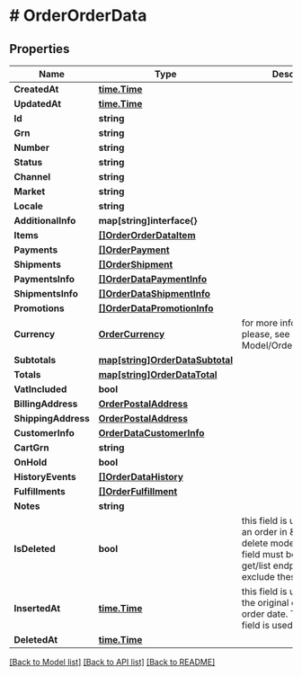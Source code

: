 # # OrderOrderData


## Properties 


Name | Type | Description | Notes
------------ | ------------- | ------------- | -------------
**CreatedAt**| [**time.Time**](time.Time.md) |   | [optional]
**UpdatedAt**| [**time.Time**](time.Time.md) |   | [optional]
**Id**| **string** |   | [optional]
**Grn**| **string** |   | [optional]
**Number**| **string** |   | [optional]
**Status**| **string** |   | [optional]
**Channel**| **string** |   | [optional]
**Market**| **string** |   | [optional]
**Locale**| **string** |   | [optional]
**AdditionalInfo**| **map[string]interface{}** |   | [optional]
**Items**| [**[]OrderOrderDataItem**](OrderOrderDataItem.md) |   | [optional]
**Payments**| [**[]OrderPayment**](OrderPayment.md) |   | [optional]
**Shipments**| [**[]OrderShipment**](OrderShipment.md) |   | [optional]
**PaymentsInfo**| [**[]OrderDataPaymentInfo**](OrderDataPaymentInfo.md) |   | [optional]
**ShipmentsInfo**| [**[]OrderDataShipmentInfo**](OrderDataShipmentInfo.md) |   | [optional]
**Promotions**| [**[]OrderDataPromotionInfo**](OrderDataPromotionInfo.md) |   | [optional]
**Currency**| [**OrderCurrency**](OrderCurrency.md) |  for more information please, see Model/OrderCurrency.php  | [optional] [default to ORDERCURRENCY_XXX]
**Subtotals**| [**map[string]OrderDataSubtotal**](OrderDataSubtotal.md) |   | [optional]
**Totals**| [**map[string]OrderDataTotal**](OrderDataTotal.md) |   | [optional]
**VatIncluded**| **bool** |   | [optional]
**BillingAddress**| [**OrderPostalAddress**](OrderPostalAddress.md) |   | [optional]
**ShippingAddress**| [**OrderPostalAddress**](OrderPostalAddress.md) |   | [optional]
**CustomerInfo**| [**OrderDataCustomerInfo**](OrderDataCustomerInfo.md) |   | [optional]
**CartGrn**| **string** |   | [optional]
**OnHold**| **bool** |   | [optional]
**HistoryEvents**| [**[]OrderDataHistory**](OrderDataHistory.md) |   | [optional]
**Fulfillments**| [**[]OrderFulfillment**](OrderFulfillment.md) |   | [optional]
**Notes**| **string** |   | [optional]
**IsDeleted**| **bool** | this field is used to delete an order in \&quot;soft-delete mode\&quot;. This field must be used from get/list endpoint to exclude these orders.  | [optional]
**InsertedAt**| [**time.Time**](time.Time.md) | this field is used to save the original created_at order date. The created_at field is used to filter data.  | [optional]
**DeletedAt**| [**time.Time**](time.Time.md) |   | [optional]


[[Back to Model list]](../../README.md#models) [[Back to API list]](../../README.md#endpoints) [[Back to README]](../../README.md)

